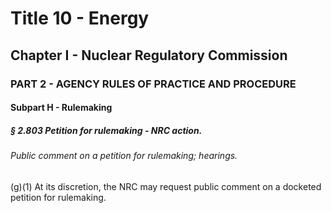 
# Title 10 - Energy
## Chapter I - Nuclear Regulatory Commission
### PART 2 - AGENCY RULES OF PRACTICE AND PROCEDURE
#### Subpart H - Rulemaking
##### § 2.803 Petition for rulemaking - NRC action.
###### Public comment on a petition for rulemaking; hearings.

(g)(1) At its discretion, the NRC may request public comment on a docketed petition for rulemaking.
